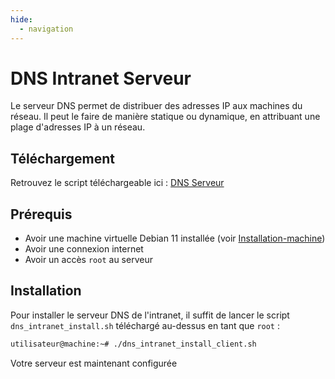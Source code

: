 ```yaml
---
hide:
  - navigation
---
```

# DNS Intranet Serveur

Le serveur DNS permet de distribuer des adresses IP aux machines du réseau. Il peut le faire de manière statique ou dynamique, en attribuant une plage d'adresses IP à un réseau.

## Téléchargement

Retrouvez le script téléchargeable ici : [DNS Serveur](https://raw.githubusercontent.com/AngarosGamer/SAE4/main/dns/dns_intranet/dns_intranet_install_server.sh)

## Prérequis

- Avoir une machine virtuelle Debian 11 installée (voir [Installation-machine](../vm/create.md))
- Avoir une connexion internet
- Avoir un accès `root` au serveur

## Installation

Pour installer le serveur DNS de l'intranet, il suffit de lancer le script `dns_intranet_install.sh` téléchargé au-dessus en tant que `root` :

```bash
utilisateur@machine:~# ./dns_intranet_install_client.sh
```

Votre serveur est maintenant configurée
